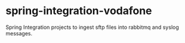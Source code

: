 spring-integration-vodafone
===========================

Spring Integration projects to ingest sftp files into rabbitmq and syslog messages.

